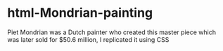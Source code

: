 # html-Mondrian-painting
Piet Mondrian was a Dutch painter who created this master piece which was later sold for $50.6 million, I replicated it using CSS 
